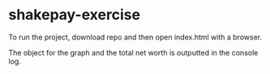 # shakepay-exercise

To run the project, download repo and then open index.html with a browser.

The object for the graph and the total net worth is outputted in the console log.
